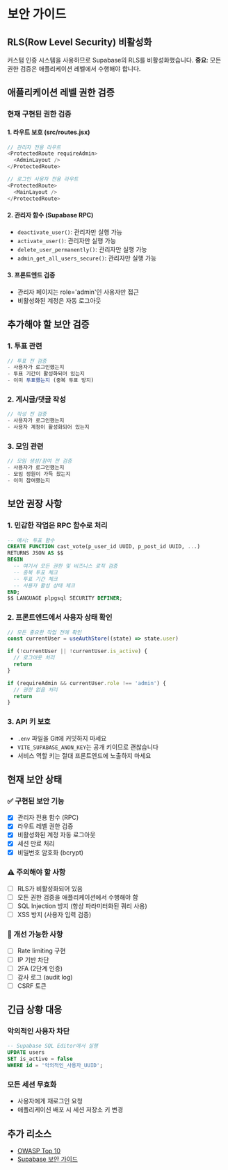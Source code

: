 # 보안 가이드

## RLS(Row Level Security) 비활성화

커스텀 인증 시스템을 사용하므로 Supabase의 RLS를 비활성화했습니다.
**중요**: 모든 권한 검증은 애플리케이션 레벨에서 수행해야 합니다.

## 애플리케이션 레벨 권한 검증

### 현재 구현된 권한 검증

#### 1. 라우트 보호 (src/routes.jsx)
```javascript
// 관리자 전용 라우트
<ProtectedRoute requireAdmin>
  <AdminLayout />
</ProtectedRoute>

// 로그인 사용자 전용 라우트
<ProtectedRoute>
  <MainLayout />
</ProtectedRoute>
```

#### 2. 관리자 함수 (Supabase RPC)
- `deactivate_user()`: 관리자만 실행 가능
- `activate_user()`: 관리자만 실행 가능
- `delete_user_permanently()`: 관리자만 실행 가능
- `admin_get_all_users_secure()`: 관리자만 실행 가능

#### 3. 프론트엔드 검증
- 관리자 페이지는 role='admin'인 사용자만 접근
- 비활성화된 계정은 자동 로그아웃

## 추가해야 할 보안 검증

### 1. 투표 관련
```javascript
// 투표 전 검증
- 사용자가 로그인했는지
- 투표 기간이 활성화되어 있는지
- 이미 투표했는지 (중복 투표 방지)
```

### 2. 게시글/댓글 작성
```javascript
// 작성 전 검증
- 사용자가 로그인했는지
- 사용자 계정이 활성화되어 있는지
```

### 3. 모임 관련
```javascript
// 모임 생성/참여 전 검증
- 사용자가 로그인했는지
- 모임 정원이 가득 찼는지
- 이미 참여했는지
```

## 보안 권장 사항

### 1. 민감한 작업은 RPC 함수로 처리
```sql
-- 예시: 투표 함수
CREATE FUNCTION cast_vote(p_user_id UUID, p_post_id UUID, ...)
RETURNS JSON AS $$
BEGIN
  -- 여기서 모든 권한 및 비즈니스 로직 검증
  -- 중복 투표 체크
  -- 투표 기간 체크
  -- 사용자 활성 상태 체크
END;
$$ LANGUAGE plpgsql SECURITY DEFINER;
```

### 2. 프론트엔드에서 사용자 상태 확인
```javascript
// 모든 중요한 작업 전에 확인
const currentUser = useAuthStore((state) => state.user)

if (!currentUser || !currentUser.is_active) {
  // 로그아웃 처리
  return
}

if (requireAdmin && currentUser.role !== 'admin') {
  // 권한 없음 처리
  return
}
```

### 3. API 키 보호
- `.env` 파일을 Git에 커밋하지 마세요
- `VITE_SUPABASE_ANON_KEY`는 공개 키이므로 괜찮습니다
- 서비스 역할 키는 절대 프론트엔드에 노출하지 마세요

## 현재 보안 상태

### ✅ 구현된 보안 기능
- [x] 관리자 전용 함수 (RPC)
- [x] 라우트 레벨 권한 검증
- [x] 비활성화된 계정 자동 로그아웃
- [x] 세션 만료 처리
- [x] 비밀번호 암호화 (bcrypt)

### ⚠️ 주의해야 할 사항
- [ ] RLS가 비활성화되어 있음
- [ ] 모든 권한 검증을 애플리케이션에서 수행해야 함
- [ ] SQL Injection 방지 (항상 파라미터화된 쿼리 사용)
- [ ] XSS 방지 (사용자 입력 검증)

### 🔄 개선 가능한 사항
- [ ] Rate limiting 구현
- [ ] IP 기반 차단
- [ ] 2FA (2단계 인증)
- [ ] 감사 로그 (audit log)
- [ ] CSRF 토큰

## 긴급 상황 대응

### 악의적인 사용자 차단
```sql
-- Supabase SQL Editor에서 실행
UPDATE users
SET is_active = false
WHERE id = '악의적인_사용자_UUID';
```

### 모든 세션 무효화
- 사용자에게 재로그인 요청
- 애플리케이션 배포 시 세션 저장소 키 변경

## 추가 리소스
- [OWASP Top 10](https://owasp.org/www-project-top-ten/)
- [Supabase 보안 가이드](https://supabase.com/docs/guides/auth)
